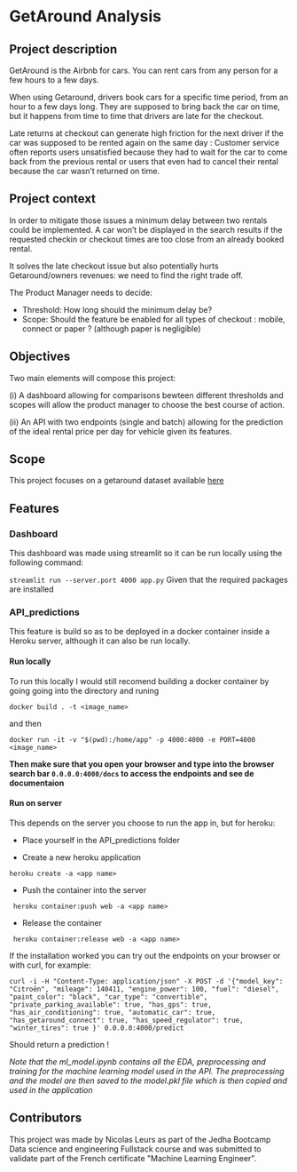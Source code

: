 # GetAround Analysis

## Project description
GetAround is the Airbnb for cars. You can rent cars from any person for a few hours to a few days.

When using Getaround, drivers book cars for a specific time period, from an hour to a few days long. They are supposed to bring back the car on time, but it happens from time to time that drivers are late for the checkout.

Late returns at checkout can generate high friction for the next driver if the car was supposed to be rented again on the same day : Customer service often reports users unsatisfied because they had to wait for the car to come back from the previous rental or users that even had to cancel their rental because the car wasn’t returned on time.

## Project context
In order to mitigate those issues a minimum delay between two rentals could be implemented. A car won’t be displayed in the search results if the requested checkin or checkout times are too close from an already booked rental.

It solves the late checkout issue but also potentially hurts Getaround/owners revenues: we need to find the right trade off.

The Product Manager needs to decide:

- Threshold: How long should the minimum delay be?
- Scope: Should the feature be enabled for all types of checkout : mobile, connect or paper ? (although paper is negligible)

## Objectives

Two main elements will compose this project:

(i) A dashboard allowing for comparisons bewteen different thresholds and scopes will allow the product manager to choose the best course of action.

(ii) An API with two endpoints (single and batch) allowing for the prediction of the ideal rental price per day for vehicle given its features.


## Scope
This project focuses on a getaround dataset available [here](https://full-stack-assets.s3.eu-west-3.amazonaws.com/Deployment/get_around_delay_analysis.xlsx) 

## Features

### Dashboard
This dashboard was made using streamlit so it can be run locally using the following command: 

```streamlit run --server.port 4000 app.py```
Given that the required packages are installed


### API_predictions
This feature is build so as to be deployed in a docker container inside a Heroku server, although it can also be run locally. 

#### Run locally
To run this locally I would still recomend building a docker container by going going into the directory and runing 

```docker build . -t <image_name>```

and then

```docker run -it -v "$(pwd):/home/app" -p 4000:4000 -e PORT=4000 <image_name>```

**Then make sure that you open your browser and type into the browser search bar ```0.0.0.0:4000/docs``` to access the endpoints and see de documentaion**

#### Run on server
This depends on the server you choose to run the app in, but for heroku:

- Place yourself in the API_predictions folder
  
- Create a new heroku application
  
```heroku create -a <app name>```

- Push the container into the server
  
``` heroku container:push web -a <app name>```

- Release the container
  
``` heroku container:release web -a <app name>```

If the installation worked you can try out the endpoints on your browser or with curl, for example: 

```curl -i -H "Content-Type: application/json" -X POST -d '{"model_key": "Citroën", "mileage": 140411, "engine_power": 100, "fuel": "diesel", "paint_color": "black", "car_type": "convertible", "private_parking_available": true, "has_gps": true, "has_air_conditioning": true, "automatic_car": true, "has_getaround_connect": true, "has_speed_regulator": true, "winter_tires": true }' 0.0.0.0:4000/predict```

Should return a prediction ! 

*Note that the ml_model.ipynb contains all the EDA, preprocessing and training for the machine learning model used in the API. The preprocessing and the model are then saved to the model.pkl file which is then copied and used in the application*

## Contributors

This project was made by Nicolas Leurs as part of the Jedha Bootcamp Data science and engineering Fullstack course and was submitted to validate part of the French certificate "Machine Learning Engineer".

